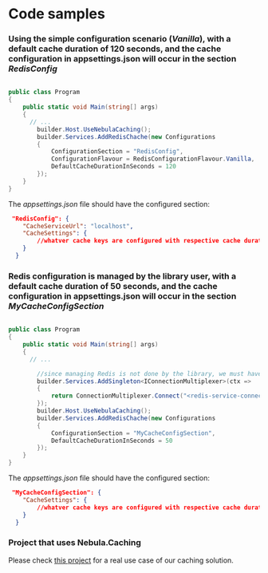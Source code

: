 # Code samples

### Using the simple configuration scenario (_Vanilla_), with a default cache duration of 120 seconds, and the cache configuration in appsettings.json will occur in the section _RedisConfig_

```csharp

public class Program
{
    public static void Main(string[] args)
    {
      // ...
        builder.Host.UseNebulaCaching();
        builder.Services.AddRedisChache(new Configurations
        {
            ConfigurationSection = "RedisConfig",
            ConfigurationFlavour = RedisConfigurationFlavour.Vanilla,
            DefaultCacheDurationInSeconds = 120
        });
    }
}

```

The _appsettings.json_ file should have the configured section:

```json
 "RedisConfig": {
    "CacheServiceUrl": "localhost",
    "CacheSettings": {
        //whatver cache keys are configured with respective cache duration
    }
  }
```

### Redis configuration is managed by the library user, with a default cache duration of 50 seconds, and the cache configuration in appsettings.json will occur in the section _MyCacheConfigSection_

```csharp

public class Program
{
    public static void Main(string[] args)
    {
      // ...

        //since managing Redis is not done by the library, we must have *IConnectionMultiplexer* injected for the library to properly work
        builder.Services.AddSingleton<IConnectionMultiplexer>(ctx =>
        {
            return ConnectionMultiplexer.Connect("<redis-service-connection-string>");
        });
        builder.Host.UseNebulaCaching();
        builder.Services.AddRedisChache(new Configurations
        {
            ConfigurationSection = "MyCacheConfigSection",
            DefaultCacheDurationInSeconds = 50
        });
    }
}

```

The _appsettings.json_ file should have the configured section:

```json
 "MyCacheConfigSection": {
    "CacheSettings": {
        //whatver cache keys are configured with respective cache duration
    }
  }
```

### Project that uses Nebula.Caching

Please check [this project](https://github.com/Gorold-Streaming-Services/Gorold.Payment/blob/main/Gorold.Payment/Program.cs) for a real use case of our caching solution.
